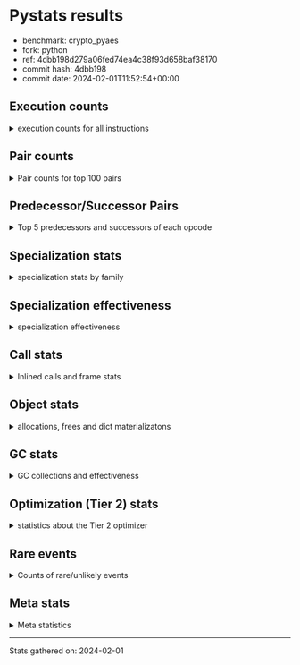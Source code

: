 
# Pystats results

- benchmark: crypto_pyaes
- fork: python
- ref: 4dbb198d279a06fed74ea4c38f93d658baf38170
- commit hash: 4dbb198
- commit date: 2024-02-01T11:52:54+00:00

## Execution counts

<details>
<summary> execution counts for all instructions </summary>

|Name | Count | Self | Cumulative | Miss ratio | 
|---|---:|---:|---:|---:|
| LOAD_FAST | 32,262,700 | 18.7% | 18.7% |  |
| LOAD_CONST | 21,443,380 | 12.4% | 31.1% |  |
| BINARY_OP | 20,991,880 | 12.2% | 43.3% |  |
| BINARY_SUBSCR_LIST_INT | 10,610,020 | 6.2% | 49.5% |  |
| STORE_FAST | 8,988,800 | 5.2% | 54.7% |  |
| ENTER_EXECUTOR | 5,528,460 | 3.2% | 57.9% |  |
| LOAD_GLOBAL_MODULE | 5,525,660 | 3.2% | 61.1% |  |
| LOAD_ATTR_METHOD_NO_DICT | 5,061,900 | 2.9% | 64.0% |  |
| LOAD_FAST_LOAD_FAST | 4,163,280 | 2.4% | 66.4% |  |
| PUSH_NULL | 4,142,400 | 2.4% | 68.8% |  |
| FOR_ITER_RANGE | 3,920,920 | 2.3% | 71.1% |  |
| LOAD_ATTR_NONDESCRIPTOR_WITH_VALUES | 3,918,760 | 2.3% | 73.4% |  |
| BINARY_OP_ADD_INT | 3,918,440 | 2.3% | 75.7% |  |
| CALL_LIST_APPEND | 3,681,200 | 2.1% | 77.8% |  |
| LOAD_GLOBAL_BUILTIN | 3,222,600 | 1.9% | 79.7% |  |
| RESUME_CHECK | 2,992,340 | 1.7% | 81.4% |  |
| POP_JUMP_IF_FALSE | 2,771,020 | 1.6% | 83.0% |  |
| RETURN_VALUE | 2,762,060 | 1.6% | 84.6% |  |
| CALL_PY_EXACT_ARGS | 2,761,720 | 1.6% | 86.2% |  |
| LOAD_ATTR_INSTANCE_VALUE | 2,310,760 | 1.3% | 87.6% |  |
| TO_BOOL | 2,071,460 | 1.2% | 88.8% |  |
| LOAD_ATTR_MODULE | 2,071,380 | 1.2% | 90.0% |  |
| CALL_METHOD_DESCRIPTOR_FAST | 2,070,700 | 1.2% | 91.2% |  |
| CALL_METHOD_DESCRIPTOR_NOARGS | 2,070,700 | 1.2% | 92.4% |  |
| CALL_TYPE_1 | 2,070,700 | 1.2% | 93.6% |  |
| SWAP | 1,155,480 | 0.7% | 94.2% |  |
| GET_ITER | 1,152,840 | 0.7% | 94.9% |  |
| CALL_BUILTIN_CLASS | 1,152,400 | 0.7% | 95.6% |  |
| CALL_LEN | 1,151,280 | 0.7% | 96.2% |  |
| BUILD_LIST | 922,280 | 0.5% | 96.8% |  |
| COMPARE_OP_INT | 699,680 | 0.4% | 97.2% |  |
| STORE_SUBSCR_LIST_INT | 468,140 | 0.3% | 97.4% |  |
| COPY | 463,640 | 0.3% | 97.7% |  |
| BINARY_OP_SUBTRACT_INT | 463,540 | 0.3% | 98.0% |  |
| BINARY_OP_MULTIPLY_INT | 460,740 | 0.3% | 98.2% |  |
| LIST_EXTEND | 460,240 | 0.3% | 98.5% |  |
| POP_TOP | 460,000 | 0.3% | 98.8% |  |
| LIST_APPEND | 232,580 | 0.1% | 98.9% |  |
| LOAD_FAST_AND_CLEAR | 231,040 | 0.1% | 99.1% |  |
| STORE_ATTR_INSTANCE_VALUE | 231,040 | 0.1% | 99.2% |  |
| BINARY_SLICE | 230,880 | 0.1% | 99.3% |  |
| RETURN_CONST | 230,720 | 0.1% | 99.5% |  |
| LOAD_ATTR_METHOD_WITH_VALUES | 230,700 | 0.1% | 99.6% |  |
| STORE_FAST_STORE_FAST | 230,560 | 0.1% | 99.7% |  |
| LOAD_ATTR_PROPERTY | 230,060 | 0.1% | 99.9% |  |
| UNPACK_SEQUENCE_LIST | 230,060 | 0.1% | 100.0% |  |
| JUMP_BACKWARD | 5,860 | 0.0% | 100.0% |  |
| CALL | 2,940 | 0.0% | 100.0% |  |
| LOAD_ATTR | 2,560 | 0.0% | 100.0% |  |
| BINARY_SUBSCR | 2,160 | 0.0% | 100.0% |  |
| LOAD_GLOBAL | 1,960 | 0.0% | 100.0% |  |
| JUMP_FORWARD | 1,600 | 0.0% | 100.0% |  |
| FOR_ITER | 1,100 | 0.0% | 100.0% |  |
| COMPARE_OP | 540 | 0.0% | 100.0% |  |
| EXTENDED_ARG | 500 | 0.0% | 100.0% |  |
| STORE_FAST_LOAD_FAST | 460 | 0.0% | 100.0% |  |
| UNPACK_SEQUENCE_TWO_TUPLE | 460 | 0.0% | 100.0% |  |
| STORE_SUBSCR | 400 | 0.0% | 100.0% |  |
| BINARY_SUBSCR_TUPLE_INT | 380 | 0.0% | 100.0% |  |
| CALL_BUILTIN_FAST | 380 | 0.0% | 100.0% |  |
| INTERPRETER_EXIT | 360 | 0.0% | 100.0% |  |
| STORE_ATTR | 320 | 0.0% | 100.0% |  |
| RESUME | 300 | 0.0% | 100.0% |  |
| LOAD_DEREF | 240 | 0.0% | 100.0% |  |
| CALL_FUNCTION_EX | 160 | 0.0% | 100.0% |  |
| CONTAINS_OP | 160 | 0.0% | 100.0% |  |
| POP_JUMP_IF_NOT_NONE | 160 | 0.0% | 100.0% |  |
| EXIT_INIT_CHECK | 140 | 0.0% | 100.0% |  |
| BINARY_SUBSCR_DICT | 140 | 0.0% | 100.0% |  |
| CALL_ALLOC_AND_ENTER_INIT | 140 | 0.0% | 100.0% |  |
| CALL_ISINSTANCE | 140 | 0.0% | 100.0% |  |
| TO_BOOL_BOOL | 140 | 0.0% | 100.0% |  |
| NOP | 80 | 0.0% | 100.0% |  |
| CALL_INTRINSIC_1 | 80 | 0.0% | 100.0% |  |
| COPY_FREE_VARS | 80 | 0.0% | 100.0% |  |
| LOAD_FAST_CHECK | 80 | 0.0% | 100.0% |  |
| UNPACK_SEQUENCE | 80 | 0.0% | 100.0% |  |
| BINARY_OP_SUBTRACT_FLOAT | 60 | 0.0% | 100.0% |  |


</details>

## Pair counts

<details>
<summary> Pair counts for top 100 pairs </summary>

|Pair | Count | Self | Cumulative | 
|---|---:|---:|---:|
| LOAD_CONST BINARY_OP | 15,904,160 | 9.2% | 9.2% |
| BINARY_OP BINARY_SUBSCR_LIST_INT | 7,372,660 | 4.3% | 13.5% |
| BINARY_OP LOAD_CONST | 5,758,300 | 3.3% | 16.8% |
| BINARY_SUBSCR_LIST_INT LOAD_CONST | 5,067,100 | 2.9% | 19.8% |
| LOAD_ATTR_METHOD_NO_DICT LOAD_FAST | 5,061,900 | 2.9% | 22.7% |
| PUSH_NULL LOAD_FAST | 4,141,600 | 2.4% | 25.1% |
| BINARY_SUBSCR_LIST_INT LOAD_FAST | 3,924,620 | 2.3% | 27.4% |
| LOAD_FAST LOAD_ATTR_NONDESCRIPTOR_WITH_VALUES | 3,918,400 | 2.3% | 29.7% |
| LOAD_ATTR_NONDESCRIPTOR_WITH_VALUES LOAD_FAST_LOAD_FAST | 3,913,600 | 2.3% | 31.9% |
| LOAD_FAST_LOAD_FAST LOAD_FAST | 3,453,220 | 2.0% | 33.9% |
| BINARY_OP_ADD_INT LOAD_CONST | 3,452,840 | 2.0% | 35.9% |
| LOAD_FAST BINARY_OP_ADD_INT | 3,452,580 | 2.0% | 37.9% |
| LOAD_FAST LOAD_CONST | 3,240,400 | 1.9% | 39.8% |
| STORE_FAST LOAD_GLOBAL_MODULE | 3,222,680 | 1.9% | 41.7% |
| LOAD_GLOBAL_BUILTIN LOAD_FAST | 3,222,320 | 1.9% | 43.6% |
| STORE_FAST LOAD_FAST | 2,997,700 | 1.7% | 45.3% |
| BINARY_OP CALL_LIST_APPEND | 2,991,120 | 1.7% | 47.0% |
| LOAD_FAST LOAD_ATTR_METHOD_NO_DICT | 2,991,120 | 1.7% | 48.8% |
| ENTER_EXECUTOR FOR_ITER_RANGE | 2,764,280 | 1.6% | 50.4% |
| CALL_PY_EXACT_ARGS RESUME_CHECK | 2,761,720 | 1.6% | 52.0% |
| CALL_LIST_APPEND LOAD_FAST | 2,760,900 | 1.6% | 53.6% |
| BINARY_OP BINARY_OP | 2,549,620 | 1.5% | 55.0% |
| LOAD_FAST LOAD_ATTR_INSTANCE_VALUE | 2,309,740 | 1.3% | 56.4% |
| RESUME_CHECK LOAD_GLOBAL_BUILTIN | 2,301,240 | 1.3% | 57.7% |
| LOAD_ATTR_MODULE PUSH_NULL | 2,071,380 | 1.2% | 58.9% |
| POP_JUMP_IF_FALSE LOAD_FAST | 2,071,280 | 1.2% | 60.1% |
| LOAD_GLOBAL_MODULE LOAD_ATTR_MODULE | 2,071,240 | 1.2% | 61.3% |
| RETURN_VALUE STORE_FAST | 2,071,040 | 1.2% | 62.5% |
| LOAD_FAST CALL_PY_EXACT_ARGS | 2,071,000 | 1.2% | 63.7% |
| TO_BOOL POP_JUMP_IF_FALSE | 2,070,740 | 1.2% | 64.9% |
| LOAD_FAST PUSH_NULL | 2,070,720 | 1.2% | 66.1% |
| LOAD_FAST TO_BOOL | 2,070,720 | 1.2% | 67.3% |
| FOR_ITER_RANGE LOAD_GLOBAL_MODULE | 2,070,720 | 1.2% | 68.5% |
| CALL_METHOD_DESCRIPTOR_FAST STORE_FAST | 2,070,700 | 1.2% | 69.7% |
| CALL_METHOD_DESCRIPTOR_NOARGS RETURN_VALUE | 2,070,700 | 1.2% | 70.9% |
| CALL_TYPE_1 STORE_FAST | 2,070,700 | 1.2% | 72.1% |
| LOAD_FAST CALL_METHOD_DESCRIPTOR_FAST | 2,070,680 | 1.2% | 73.3% |
| LOAD_FAST CALL_METHOD_DESCRIPTOR_NOARGS | 2,070,680 | 1.2% | 74.5% |
| LOAD_FAST CALL_TYPE_1 | 2,070,680 | 1.2% | 75.7% |
| LOAD_GLOBAL_MODULE LOAD_ATTR_METHOD_NO_DICT | 2,070,680 | 1.2% | 76.9% |
| STORE_FAST ENTER_EXECUTOR | 2,070,380 | 1.2% | 78.1% |
| ENTER_EXECUTOR ENTER_EXECUTOR | 1,842,440 | 1.1% | 79.2% |
| BINARY_OP LOAD_FAST | 1,386,840 | 0.8% | 80.0% |
| BINARY_SUBSCR_LIST_INT BINARY_OP | 1,386,180 | 0.8% | 80.8% |
| FOR_ITER_RANGE STORE_FAST | 1,385,680 | 0.8% | 81.6% |
| LOAD_FAST BINARY_SUBSCR_LIST_INT | 1,384,780 | 0.8% | 82.4% |
| CALL_BUILTIN_CLASS GET_ITER | 1,152,340 | 0.7% | 83.1% |
| LOAD_CONST BINARY_SUBSCR_LIST_INT | 1,151,400 | 0.7% | 83.8% |
| LOAD_ATTR_INSTANCE_VALUE LOAD_FAST | 926,540 | 0.5% | 84.3% |
| LOAD_GLOBAL_MODULE LOAD_CONST | 922,000 | 0.5% | 84.8% |
| GET_ITER FOR_ITER_RANGE | 921,760 | 0.5% | 85.4% |
| LOAD_CONST LOAD_CONST | 921,400 | 0.5% | 85.9% |
| LOAD_FAST BINARY_OP | 921,140 | 0.5% | 86.4% |
| LOAD_CONST CALL_BUILTIN_CLASS | 921,120 | 0.5% | 87.0% |
| CALL_LIST_APPEND ENTER_EXECUTOR | 919,980 | 0.5% | 87.5% |
| COMPARE_OP_INT POP_JUMP_IF_FALSE | 699,540 | 0.4% | 87.9% |
| LOAD_CONST LOAD_FAST | 692,320 | 0.4% | 88.3% |
| CALL_LEN LOAD_CONST | 690,740 | 0.4% | 88.7% |
| LOAD_ATTR_INSTANCE_VALUE CALL_LEN | 690,240 | 0.4% | 89.1% |
| ENTER_EXECUTOR CALL_LIST_APPEND | 690,000 | 0.4% | 89.5% |
| LOAD_CONST BINARY_OP_ADD_INT | 465,560 | 0.3% | 89.8% |
| LOAD_FAST_LOAD_FAST BINARY_SUBSCR_LIST_INT | 465,340 | 0.3% | 90.0% |
| LOAD_CONST BINARY_OP_SUBTRACT_INT | 461,180 | 0.3% | 90.3% |
| BUILD_LIST LOAD_CONST | 461,080 | 0.3% | 90.6% |
| LOAD_CONST COMPARE_OP_INT | 460,840 | 0.3% | 90.8% |
| LOAD_FAST CALL_LEN | 460,800 | 0.3% | 91.1% |
| BINARY_OP_MULTIPLY_INT LOAD_CONST | 460,600 | 0.3% | 91.4% |
| LOAD_FAST BINARY_OP_MULTIPLY_INT | 460,560 | 0.3% | 91.6% |
| RESUME_CHECK LOAD_FAST | 460,420 | 0.3% | 91.9% |
| LOAD_CONST LIST_EXTEND | 460,160 | 0.3% | 92.2% |
| STORE_FAST BUILD_LIST | 460,160 | 0.3% | 92.4% |
| STORE_SUBSCR_LIST_INT LOAD_FAST | 232,740 | 0.1% | 92.6% |
| BINARY_OP LIST_APPEND | 232,180 | 0.1% | 92.7% |
| POP_JUMP_IF_FALSE ENTER_EXECUTOR | 232,160 | 0.1% | 92.9% |
| COPY COPY | 231,580 | 0.1% | 93.0% |
| SWAP SWAP | 231,580 | 0.1% | 93.1% |
| STORE_SUBSCR_LIST_INT ENTER_EXECUTOR | 231,520 | 0.1% | 93.3% |
| COPY BINARY_SUBSCR_LIST_INT | 231,460 | 0.1% | 93.4% |
| SWAP STORE_SUBSCR_LIST_INT | 231,460 | 0.1% | 93.5% |
| BINARY_SUBSCR_LIST_INT STORE_FAST | 231,440 | 0.1% | 93.7% |
| BINARY_OP SWAP | 231,280 | 0.1% | 93.8% |
| LOAD_GLOBAL_MODULE LOAD_FAST | 231,000 | 0.1% | 93.9% |
| GET_ITER LOAD_FAST_AND_CLEAR | 230,880 | 0.1% | 94.1% |
| BUILD_LIST SWAP | 230,880 | 0.1% | 94.2% |
| LOAD_FAST COPY | 230,880 | 0.1% | 94.3% |
| LOAD_FAST_AND_CLEAR SWAP | 230,880 | 0.1% | 94.5% |
| SWAP BUILD_LIST | 230,880 | 0.1% | 94.6% |
| LOAD_FAST CALL_BUILTIN_CLASS | 230,760 | 0.1% | 94.7% |
| BINARY_OP_ADD_INT BINARY_SLICE | 230,680 | 0.1% | 94.9% |
| BINARY_OP LOAD_FAST_LOAD_FAST | 230,620 | 0.1% | 95.0% |
| SWAP FOR_ITER_RANGE | 230,620 | 0.1% | 95.1% |
| LOAD_FAST_LOAD_FAST STORE_SUBSCR_LIST_INT | 230,580 | 0.1% | 95.3% |
| STORE_FAST STORE_FAST | 230,560 | 0.1% | 95.4% |
| LIST_APPEND ENTER_EXECUTOR | 230,540 | 0.1% | 95.5% |
| LOAD_ATTR_INSTANCE_VALUE LOAD_ATTR_METHOD_WITH_VALUES | 230,480 | 0.1% | 95.7% |
| RETURN_VALUE LOAD_FAST | 230,460 | 0.1% | 95.8% |
| RESUME_CHECK LOAD_GLOBAL_MODULE | 230,400 | 0.1% | 95.9% |
| BINARY_OP_ADD_INT SWAP | 230,380 | 0.1% | 96.1% |
| BINARY_OP RETURN_VALUE | 230,320 | 0.1% | 96.2% |
| LOAD_FAST RETURN_VALUE | 230,320 | 0.1% | 96.3% |


</details>

## Predecessor/Successor Pairs

<details>
<summary> Top 5 predecessors and successors of each opcode </summary>

### BINARY_SLICE

<details>
<summary> Successors and predecessors for BINARY_SLICE </summary>

|Predecessors | Count | Percentage | 
|---|---:|---:|
| BINARY_OP_ADD_INT | 230,680 | 99.9% |
| LOAD_CONST | 160 | 0.1% |
| BINARY_OP | 40 | 0.0% |

|Successors | Count | Percentage | 
|---|---:|---:|
| CALL_PY_EXACT_ARGS | 230,280 | 99.7% |
| CALL_BUILTIN_FAST | 360 | 0.2% |
| LOAD_FAST | 160 | 0.1% |
| CALL | 80 | 0.0% |


</details>

### CACHE

<details>
<summary> Successors and predecessors for CACHE </summary>

|Successors | Count | Percentage | 
|---|---:|---:|
| RESUME_CHECK | 280 | 77.8% |
| RESUME | 80 | 22.2% |


</details>

### BINARY_SUBSCR

<details>
<summary> Successors and predecessors for BINARY_SUBSCR </summary>

|Predecessors | Count | Percentage | 
|---|---:|---:|
| BINARY_OP | 1,040 | 48.1% |
| LOAD_FAST | 400 | 18.5% |
| LOAD_CONST | 240 | 11.1% |
| LOAD_FAST_LOAD_FAST | 240 | 11.1% |
| COPY | 120 | 5.6% |

|Successors | Count | Percentage | 
|---|---:|---:|
| BINARY_SUBSCR_LIST_INT | 1,040 | 48.1% |
| LOAD_FAST | 400 | 18.5% |
| LOAD_CONST | 340 | 15.7% |
| BINARY_OP | 220 | 10.2% |
| STORE_FAST | 80 | 3.7% |


</details>

### EXIT_INIT_CHECK

<details>
<summary> Successors and predecessors for EXIT_INIT_CHECK </summary>

|Predecessors | Count | Percentage | 
|---|---:|---:|
| RETURN_CONST | 140 | 100.0% |

|Successors | Count | Percentage | 
|---|---:|---:|
| RETURN_VALUE | 140 | 100.0% |


</details>

### GET_ITER

<details>
<summary> Successors and predecessors for GET_ITER </summary>

|Predecessors | Count | Percentage | 
|---|---:|---:|
| CALL_BUILTIN_CLASS | 1,152,340 | 100.0% |
| CALL | 420 | 0.0% |
| LOAD_FAST | 80 | 0.0% |

|Successors | Count | Percentage | 
|---|---:|---:|
| FOR_ITER_RANGE | 921,760 | 80.0% |
| LOAD_FAST_AND_CLEAR | 230,880 | 20.0% |
| FOR_ITER | 200 | 0.0% |


</details>

### INTERPRETER_EXIT

<details>
<summary> Successors and predecessors for INTERPRETER_EXIT </summary>

|Predecessors | Count | Percentage | 
|---|---:|---:|
| RETURN_CONST | 340 | 94.4% |
| RETURN_VALUE | 20 | 5.6% |


</details>

### NOP

<details>
<summary> Successors and predecessors for NOP </summary>

|Predecessors | Count | Percentage | 
|---|---:|---:|
| POP_TOP | 80 | 100.0% |

|Successors | Count | Percentage | 
|---|---:|---:|
| LOAD_DEREF | 80 | 100.0% |


</details>

### POP_TOP

<details>
<summary> Successors and predecessors for POP_TOP </summary>

|Predecessors | Count | Percentage | 
|---|---:|---:|
| RETURN_CONST | 230,240 | 50.1% |
| POP_JUMP_IF_FALSE | 229,600 | 49.9% |
| CALL | 160 | 0.0% |

|Successors | Count | Percentage | 
|---|---:|---:|
| LOAD_GLOBAL_BUILTIN | 230,040 | 50.0% |
| RETURN_CONST | 229,600 | 49.9% |
| LOAD_FAST | 220 | 0.0% |
| NOP | 80 | 0.0% |
| LOAD_GLOBAL | 40 | 0.0% |


</details>

### PUSH_NULL

<details>
<summary> Successors and predecessors for PUSH_NULL </summary>

|Predecessors | Count | Percentage | 
|---|---:|---:|
| LOAD_ATTR_MODULE | 2,071,380 | 50.0% |
| LOAD_FAST | 2,070,720 | 50.0% |
| LOAD_DEREF | 160 | 0.0% |
| LOAD_ATTR | 140 | 0.0% |

|Successors | Count | Percentage | 
|---|---:|---:|
| LOAD_FAST | 4,141,600 | 100.0% |
| LOAD_CONST | 400 | 0.0% |
| CALL | 240 | 0.0% |
| LOAD_GLOBAL | 80 | 0.0% |
| LOAD_GLOBAL_MODULE | 80 | 0.0% |


</details>

### RETURN_VALUE

<details>
<summary> Successors and predecessors for RETURN_VALUE </summary>

|Predecessors | Count | Percentage | 
|---|---:|---:|
| CALL_METHOD_DESCRIPTOR_NOARGS | 2,070,700 | 75.0% |
| BINARY_OP | 230,320 | 8.3% |
| LOAD_FAST | 230,320 | 8.3% |
| LOAD_ATTR_INSTANCE_VALUE | 230,060 | 8.3% |
| RETURN_VALUE | 320 | 0.0% |

|Successors | Count | Percentage | 
|---|---:|---:|
| STORE_FAST | 2,071,040 | 75.0% |
| LOAD_FAST | 230,460 | 8.3% |
| BINARY_OP | 230,080 | 8.3% |
| CALL_PY_EXACT_ARGS | 230,040 | 8.3% |
| RETURN_VALUE | 320 | 0.0% |


</details>

### STORE_SUBSCR

<details>
<summary> Successors and predecessors for STORE_SUBSCR </summary>

|Predecessors | Count | Percentage | 
|---|---:|---:|
| BINARY_OP | 160 | 40.0% |
| SWAP | 120 | 30.0% |
| LOAD_FAST | 80 | 20.0% |
| LOAD_FAST_LOAD_FAST | 40 | 10.0% |

|Successors | Count | Percentage | 
|---|---:|---:|
| STORE_SUBSCR_LIST_INT | 200 | 50.0% |
| JUMP_BACKWARD | 100 | 25.0% |
| LOAD_FAST | 60 | 15.0% |
| LOAD_FAST_LOAD_FAST | 40 | 10.0% |


</details>

### TO_BOOL

<details>
<summary> Successors and predecessors for TO_BOOL </summary>

|Predecessors | Count | Percentage | 
|---|---:|---:|
| LOAD_FAST | 2,070,720 | 100.0% |
| TO_BOOL | 700 | 0.0% |
| CALL | 20 | 0.0% |
| CALL_ISINSTANCE | 20 | 0.0% |

|Successors | Count | Percentage | 
|---|---:|---:|
| POP_JUMP_IF_FALSE | 2,070,740 | 100.0% |
| TO_BOOL | 700 | 0.0% |
| TO_BOOL_BOOL | 20 | 0.0% |


</details>

### BINARY_OP

<details>
<summary> Successors and predecessors for BINARY_OP </summary>

|Predecessors | Count | Percentage | 
|---|---:|---:|
| LOAD_CONST | 15,904,160 | 75.8% |
| BINARY_OP | 2,549,620 | 12.1% |
| BINARY_SUBSCR_LIST_INT | 1,386,180 | 6.6% |
| LOAD_FAST | 921,140 | 4.4% |
| RETURN_VALUE | 230,080 | 1.1% |

|Successors | Count | Percentage | 
|---|---:|---:|
| BINARY_SUBSCR_LIST_INT | 7,372,660 | 35.1% |
| LOAD_CONST | 5,758,300 | 27.4% |
| CALL_LIST_APPEND | 2,991,120 | 14.2% |
| BINARY_OP | 2,549,620 | 12.1% |
| LOAD_FAST | 1,386,840 | 6.6% |


</details>

### BUILD_LIST

<details>
<summary> Successors and predecessors for BUILD_LIST </summary>

|Predecessors | Count | Percentage | 
|---|---:|---:|
| STORE_FAST | 460,160 | 49.9% |
| SWAP | 230,880 | 25.0% |
| FOR_ITER_RANGE | 230,080 | 24.9% |
| LOAD_CONST | 920 | 0.1% |
| STORE_ATTR_INSTANCE_VALUE | 140 | 0.0% |

|Successors | Count | Percentage | 
|---|---:|---:|
| LOAD_CONST | 461,080 | 50.0% |
| SWAP | 230,880 | 25.0% |
| STORE_FAST | 230,080 | 24.9% |
| LOAD_FAST | 160 | 0.0% |
| LOAD_DEREF | 80 | 0.0% |


</details>

### CALL

<details>
<summary> Successors and predecessors for CALL </summary>

|Predecessors | Count | Percentage | 
|---|---:|---:|
| LOAD_FAST | 1,040 | 35.4% |
| LOAD_CONST | 280 | 9.5% |
| LOAD_GLOBAL_MODULE | 280 | 9.5% |
| PUSH_NULL | 240 | 8.2% |
| CALL | 220 | 7.5% |

|Successors | Count | Percentage | 
|---|---:|---:|
| STORE_FAST | 460 | 15.6% |
| GET_ITER | 420 | 14.3% |
| CALL_BUILTIN_CLASS | 280 | 9.5% |
| CALL_LEN | 240 | 8.2% |
| CALL | 220 | 7.5% |


</details>

### CALL_FUNCTION_EX

<details>
<summary> Successors and predecessors for CALL_FUNCTION_EX </summary>

|Predecessors | Count | Percentage | 
|---|---:|---:|
| CALL_INTRINSIC_1 | 80 | 50.0% |
| LOAD_FAST | 80 | 50.0% |

|Successors | Count | Percentage | 
|---|---:|---:|
| COPY_FREE_VARS | 80 | 50.0% |
| RESUME_CHECK | 60 | 37.5% |
| RESUME | 20 | 12.5% |


</details>

### CALL_INTRINSIC_1

<details>
<summary> Successors and predecessors for CALL_INTRINSIC_1 </summary>

|Predecessors | Count | Percentage | 
|---|---:|---:|
| LIST_EXTEND | 80 | 100.0% |

|Successors | Count | Percentage | 
|---|---:|---:|
| CALL_FUNCTION_EX | 80 | 100.0% |


</details>

### COMPARE_OP

<details>
<summary> Successors and predecessors for COMPARE_OP </summary>

|Predecessors | Count | Percentage | 
|---|---:|---:|
| LOAD_FAST_LOAD_FAST | 240 | 44.4% |
| LOAD_CONST | 120 | 22.2% |
| LOAD_GLOBAL_MODULE | 60 | 11.1% |
| CALL | 40 | 7.4% |
| CALL_LEN | 40 | 7.4% |

|Successors | Count | Percentage | 
|---|---:|---:|
| POP_JUMP_IF_FALSE | 280 | 51.9% |
| COMPARE_OP_INT | 220 | 40.7% |
| COMPARE_OP | 20 | 3.7% |
| EXTENDED_ARG | 20 | 3.7% |


</details>

### CONTAINS_OP

<details>
<summary> Successors and predecessors for CONTAINS_OP </summary>

|Predecessors | Count | Percentage | 
|---|---:|---:|
| LOAD_CONST | 160 | 100.0% |

|Successors | Count | Percentage | 
|---|---:|---:|
| POP_JUMP_IF_FALSE | 160 | 100.0% |


</details>

### COPY

<details>
<summary> Successors and predecessors for COPY </summary>

|Predecessors | Count | Percentage | 
|---|---:|---:|
| COPY | 231,580 | 49.9% |
| LOAD_FAST | 230,880 | 49.8% |
| LOAD_FAST_LOAD_FAST | 700 | 0.2% |
| LOAD_CONST | 480 | 0.1% |

|Successors | Count | Percentage | 
|---|---:|---:|
| COPY | 231,580 | 49.9% |
| BINARY_SUBSCR_LIST_INT | 231,460 | 49.9% |
| LOAD_ATTR_INSTANCE_VALUE | 440 | 0.1% |
| BINARY_SUBSCR | 120 | 0.0% |
| LOAD_ATTR | 40 | 0.0% |


</details>

### COPY_FREE_VARS

<details>
<summary> Successors and predecessors for COPY_FREE_VARS </summary>

|Predecessors | Count | Percentage | 
|---|---:|---:|
| CALL_FUNCTION_EX | 80 | 100.0% |

|Successors | Count | Percentage | 
|---|---:|---:|
| RESUME_CHECK | 60 | 75.0% |
| RESUME | 20 | 25.0% |


</details>

### ENTER_EXECUTOR

<details>
<summary> Successors and predecessors for ENTER_EXECUTOR </summary>

|Predecessors | Count | Percentage | 
|---|---:|---:|
| STORE_FAST | 2,070,380 | 37.4% |
| ENTER_EXECUTOR | 1,842,440 | 33.3% |
| CALL_LIST_APPEND | 919,980 | 16.6% |
| POP_JUMP_IF_FALSE | 232,160 | 4.2% |
| STORE_SUBSCR_LIST_INT | 231,520 | 4.2% |

|Successors | Count | Percentage | 
|---|---:|---:|
| FOR_ITER_RANGE | 2,764,280 | 50.0% |
| ENTER_EXECUTOR | 1,842,440 | 33.3% |
| CALL_LIST_APPEND | 690,000 | 12.5% |
| LOAD_ATTR_PROPERTY | 229,600 | 4.2% |
| LOAD_FAST_LOAD_FAST | 1,500 | 0.0% |


</details>

### EXTENDED_ARG

<details>
<summary> Successors and predecessors for EXTENDED_ARG </summary>

|Predecessors | Count | Percentage | 
|---|---:|---:|
| POP_JUMP_IF_FALSE | 340 | 68.0% |
| COMPARE_OP_INT | 140 | 28.0% |
| COMPARE_OP | 20 | 4.0% |

|Successors | Count | Percentage | 
|---|---:|---:|
| JUMP_BACKWARD | 340 | 68.0% |
| POP_JUMP_IF_FALSE | 160 | 32.0% |


</details>

### FOR_ITER

<details>
<summary> Successors and predecessors for FOR_ITER </summary>

|Predecessors | Count | Percentage | 
|---|---:|---:|
| JUMP_BACKWARD | 580 | 52.7% |
| SWAP | 260 | 23.6% |
| GET_ITER | 200 | 18.2% |
| FOR_ITER | 60 | 5.5% |

|Successors | Count | Percentage | 
|---|---:|---:|
| UNPACK_SEQUENCE_TWO_TUPLE | 440 | 40.0% |
| FOR_ITER_RANGE | 280 | 25.5% |
| STORE_FAST | 260 | 23.6% |
| FOR_ITER | 60 | 5.5% |
| UNPACK_SEQUENCE | 40 | 3.6% |


</details>

### JUMP_BACKWARD

<details>
<summary> Successors and predecessors for JUMP_BACKWARD </summary>

|Predecessors | Count | Percentage | 
|---|---:|---:|
| LIST_APPEND | 2,040 | 34.8% |
| STORE_SUBSCR_LIST_INT | 1,600 | 27.3% |
| POP_JUMP_IF_FALSE | 680 | 11.6% |
| STORE_FAST | 420 | 7.2% |
| EXTENDED_ARG | 340 | 5.8% |

|Successors | Count | Percentage | 
|---|---:|---:|
| FOR_ITER_RANGE | 3,980 | 67.9% |
| LOAD_FAST_LOAD_FAST | 640 | 10.9% |
| FOR_ITER | 580 | 9.9% |
| ENTER_EXECUTOR | 340 | 5.8% |
| LOAD_FAST | 320 | 5.5% |


</details>

### JUMP_FORWARD

<details>
<summary> Successors and predecessors for JUMP_FORWARD </summary>

|Predecessors | Count | Percentage | 
|---|---:|---:|
| FOR_ITER_RANGE | 1,600 | 100.0% |

|Successors | Count | Percentage | 
|---|---:|---:|
| LOAD_CONST | 1,600 | 100.0% |


</details>

### LIST_APPEND

<details>
<summary> Successors and predecessors for LIST_APPEND </summary>

|Predecessors | Count | Percentage | 
|---|---:|---:|
| BINARY_OP | 232,180 | 99.8% |
| BINARY_SUBSCR_TUPLE_INT | 380 | 0.2% |
| BINARY_SUBSCR | 20 | 0.0% |

|Successors | Count | Percentage | 
|---|---:|---:|
| ENTER_EXECUTOR | 230,540 | 99.1% |
| JUMP_BACKWARD | 2,040 | 0.9% |


</details>

### LIST_EXTEND

<details>
<summary> Successors and predecessors for LIST_EXTEND </summary>

|Predecessors | Count | Percentage | 
|---|---:|---:|
| LOAD_CONST | 460,160 | 100.0% |
| LOAD_DEREF | 80 | 0.0% |

|Successors | Count | Percentage | 
|---|---:|---:|
| STORE_FAST | 230,080 | 50.0% |
| UNPACK_SEQUENCE_LIST | 230,040 | 50.0% |
| CALL_INTRINSIC_1 | 80 | 0.0% |
| UNPACK_SEQUENCE | 40 | 0.0% |


</details>

### LOAD_ATTR

<details>
<summary> Successors and predecessors for LOAD_ATTR </summary>

|Predecessors | Count | Percentage | 
|---|---:|---:|
| LOAD_FAST | 1,840 | 71.9% |
| LOAD_GLOBAL_MODULE | 300 | 11.7% |
| LOAD_GLOBAL | 180 | 7.0% |
| LOAD_ATTR | 100 | 3.9% |
| LOAD_ATTR_INSTANCE_VALUE | 60 | 2.3% |

|Successors | Count | Percentage | 
|---|---:|---:|
| LOAD_FAST | 540 | 21.1% |
| LOAD_ATTR_INSTANCE_VALUE | 460 | 18.0% |
| LOAD_FAST_LOAD_FAST | 360 | 14.1% |
| LOAD_ATTR_NONDESCRIPTOR_WITH_VALUES | 360 | 14.1% |
| PUSH_NULL | 140 | 5.5% |


</details>

### LOAD_CONST

<details>
<summary> Successors and predecessors for LOAD_CONST </summary>

|Predecessors | Count | Percentage | 
|---|---:|---:|
| BINARY_OP | 5,758,300 | 26.9% |
| BINARY_SUBSCR_LIST_INT | 5,067,100 | 23.6% |
| BINARY_OP_ADD_INT | 3,452,840 | 16.1% |
| LOAD_FAST | 3,240,400 | 15.1% |
| LOAD_GLOBAL_MODULE | 922,000 | 4.3% |

|Successors | Count | Percentage | 
|---|---:|---:|
| BINARY_OP | 15,904,160 | 74.2% |
| BINARY_SUBSCR_LIST_INT | 1,151,400 | 5.4% |
| LOAD_CONST | 921,400 | 4.3% |
| CALL_BUILTIN_CLASS | 921,120 | 4.3% |
| LOAD_FAST | 692,320 | 3.2% |


</details>

### LOAD_DEREF

<details>
<summary> Successors and predecessors for LOAD_DEREF </summary>

|Predecessors | Count | Percentage | 
|---|---:|---:|
| NOP | 80 | 33.3% |
| BUILD_LIST | 80 | 33.3% |
| RESUME_CHECK | 60 | 25.0% |
| RESUME | 20 | 8.3% |

|Successors | Count | Percentage | 
|---|---:|---:|
| PUSH_NULL | 160 | 66.7% |
| LIST_EXTEND | 80 | 33.3% |


</details>

### LOAD_FAST

<details>
<summary> Successors and predecessors for LOAD_FAST </summary>

|Predecessors | Count | Percentage | 
|---|---:|---:|
| LOAD_ATTR_METHOD_NO_DICT | 5,061,900 | 15.7% |
| PUSH_NULL | 4,141,600 | 12.8% |
| BINARY_SUBSCR_LIST_INT | 3,924,620 | 12.2% |
| LOAD_FAST_LOAD_FAST | 3,453,220 | 10.7% |
| LOAD_GLOBAL_BUILTIN | 3,222,320 | 10.0% |

|Successors | Count | Percentage | 
|---|---:|---:|
| LOAD_ATTR_NONDESCRIPTOR_WITH_VALUES | 3,918,400 | 12.1% |
| BINARY_OP_ADD_INT | 3,452,580 | 10.7% |
| LOAD_CONST | 3,240,400 | 10.0% |
| LOAD_ATTR_METHOD_NO_DICT | 2,991,120 | 9.3% |
| LOAD_ATTR_INSTANCE_VALUE | 2,309,740 | 7.2% |


</details>

### LOAD_FAST_AND_CLEAR

<details>
<summary> Successors and predecessors for LOAD_FAST_AND_CLEAR </summary>

|Predecessors | Count | Percentage | 
|---|---:|---:|
| GET_ITER | 230,880 | 99.9% |
| LOAD_FAST_AND_CLEAR | 160 | 0.1% |

|Successors | Count | Percentage | 
|---|---:|---:|
| SWAP | 230,880 | 99.9% |
| LOAD_FAST_AND_CLEAR | 160 | 0.1% |


</details>

### LOAD_FAST_CHECK

<details>
<summary> Successors and predecessors for LOAD_FAST_CHECK </summary>

|Predecessors | Count | Percentage | 
|---|---:|---:|
| STORE_FAST | 80 | 100.0% |

|Successors | Count | Percentage | 
|---|---:|---:|
| LOAD_GLOBAL | 40 | 50.0% |
| LOAD_GLOBAL_MODULE | 40 | 50.0% |


</details>

### LOAD_FAST_LOAD_FAST

<details>
<summary> Successors and predecessors for LOAD_FAST_LOAD_FAST </summary>

|Predecessors | Count | Percentage | 
|---|---:|---:|
| LOAD_ATTR_NONDESCRIPTOR_WITH_VALUES | 3,913,600 | 94.0% |
| BINARY_OP | 230,620 | 5.5% |
| POP_JUMP_IF_FALSE | 5,280 | 0.1% |
| STORE_FAST | 4,940 | 0.1% |
| LOAD_ATTR_INSTANCE_VALUE | 2,280 | 0.1% |

|Successors | Count | Percentage | 
|---|---:|---:|
| LOAD_FAST | 3,453,220 | 82.9% |
| BINARY_SUBSCR_LIST_INT | 465,340 | 11.2% |
| STORE_SUBSCR_LIST_INT | 230,580 | 5.5% |
| COMPARE_OP_INT | 8,460 | 0.2% |
| LOAD_CONST | 3,500 | 0.1% |


</details>

### LOAD_GLOBAL

<details>
<summary> Successors and predecessors for LOAD_GLOBAL </summary>

|Predecessors | Count | Percentage | 
|---|---:|---:|
| STORE_FAST | 640 | 32.7% |
| RESUME | 220 | 11.2% |
| RESUME_CHECK | 220 | 11.2% |
| POP_JUMP_IF_FALSE | 160 | 8.2% |
| PUSH_NULL | 80 | 4.1% |

|Successors | Count | Percentage | 
|---|---:|---:|
| LOAD_GLOBAL_MODULE | 620 | 31.6% |
| LOAD_FAST | 440 | 22.4% |
| LOAD_GLOBAL_BUILTIN | 360 | 18.4% |
| LOAD_CONST | 200 | 10.2% |
| LOAD_ATTR | 180 | 9.2% |


</details>

### POP_JUMP_IF_FALSE

<details>
<summary> Successors and predecessors for POP_JUMP_IF_FALSE </summary>

|Predecessors | Count | Percentage | 
|---|---:|---:|
| TO_BOOL | 2,070,740 | 74.7% |
| COMPARE_OP_INT | 699,540 | 25.2% |
| COMPARE_OP | 280 | 0.0% |
| CONTAINS_OP | 160 | 0.0% |
| EXTENDED_ARG | 160 | 0.0% |

|Successors | Count | Percentage | 
|---|---:|---:|
| LOAD_FAST | 2,071,280 | 74.7% |
| ENTER_EXECUTOR | 232,160 | 8.4% |
| LOAD_GLOBAL_BUILTIN | 230,040 | 8.3% |
| POP_TOP | 229,600 | 8.3% |
| LOAD_FAST_LOAD_FAST | 5,280 | 0.2% |


</details>

### POP_JUMP_IF_NOT_NONE

<details>
<summary> Successors and predecessors for POP_JUMP_IF_NOT_NONE </summary>

|Predecessors | Count | Percentage | 
|---|---:|---:|
| LOAD_FAST | 160 | 100.0% |

|Successors | Count | Percentage | 
|---|---:|---:|
| LOAD_GLOBAL_MODULE | 120 | 75.0% |
| LOAD_GLOBAL | 40 | 25.0% |


</details>

### RETURN_CONST

<details>
<summary> Successors and predecessors for RETURN_CONST </summary>

|Predecessors | Count | Percentage | 
|---|---:|---:|
| POP_TOP | 229,600 | 99.5% |
| ENTER_EXECUTOR | 480 | 0.2% |
| STORE_ATTR_INSTANCE_VALUE | 420 | 0.2% |
| FOR_ITER_RANGE | 160 | 0.1% |
| STORE_ATTR | 60 | 0.0% |

|Successors | Count | Percentage | 
|---|---:|---:|
| POP_TOP | 230,240 | 99.8% |
| INTERPRETER_EXIT | 340 | 0.1% |
| EXIT_INIT_CHECK | 140 | 0.1% |


</details>

### STORE_ATTR

<details>
<summary> Successors and predecessors for STORE_ATTR </summary>

|Predecessors | Count | Percentage | 
|---|---:|---:|
| LOAD_FAST | 240 | 75.0% |
| LOAD_FAST_LOAD_FAST | 40 | 12.5% |
| SWAP | 40 | 12.5% |

|Successors | Count | Percentage | 
|---|---:|---:|
| STORE_ATTR_INSTANCE_VALUE | 160 | 50.0% |
| RETURN_CONST | 60 | 18.8% |
| LOAD_FAST | 40 | 12.5% |
| LOAD_GLOBAL | 40 | 12.5% |
| BUILD_LIST | 20 | 6.2% |


</details>

### STORE_FAST

<details>
<summary> Successors and predecessors for STORE_FAST </summary>

|Predecessors | Count | Percentage | 
|---|---:|---:|
| RETURN_VALUE | 2,071,040 | 23.0% |
| CALL_METHOD_DESCRIPTOR_FAST | 2,070,700 | 23.0% |
| CALL_TYPE_1 | 2,070,700 | 23.0% |
| FOR_ITER_RANGE | 1,385,680 | 15.4% |
| BINARY_SUBSCR_LIST_INT | 231,440 | 2.6% |

|Successors | Count | Percentage | 
|---|---:|---:|
| LOAD_GLOBAL_MODULE | 3,222,680 | 35.9% |
| LOAD_FAST | 2,997,700 | 33.3% |
| ENTER_EXECUTOR | 2,070,380 | 23.0% |
| BUILD_LIST | 460,160 | 5.1% |
| STORE_FAST | 230,560 | 2.6% |


</details>

### STORE_FAST_LOAD_FAST

<details>
<summary> Successors and predecessors for STORE_FAST_LOAD_FAST </summary>

|Predecessors | Count | Percentage | 
|---|---:|---:|
| FOR_ITER_RANGE | 440 | 95.7% |
| FOR_ITER | 20 | 4.3% |

|Successors | Count | Percentage | 
|---|---:|---:|
| LOAD_FAST | 460 | 100.0% |


</details>

### STORE_FAST_STORE_FAST

<details>
<summary> Successors and predecessors for STORE_FAST_STORE_FAST </summary>

|Predecessors | Count | Percentage | 
|---|---:|---:|
| UNPACK_SEQUENCE_LIST | 230,060 | 99.8% |
| UNPACK_SEQUENCE_TWO_TUPLE | 460 | 0.2% |
| UNPACK_SEQUENCE | 40 | 0.0% |

|Successors | Count | Percentage | 
|---|---:|---:|
| STORE_FAST | 230,080 | 99.8% |
| LOAD_FAST_LOAD_FAST | 480 | 0.2% |


</details>

### SWAP

<details>
<summary> Successors and predecessors for SWAP </summary>

|Predecessors | Count | Percentage | 
|---|---:|---:|
| SWAP | 231,580 | 20.0% |
| BINARY_OP | 231,280 | 20.0% |
| BUILD_LIST | 230,880 | 20.0% |
| LOAD_FAST_AND_CLEAR | 230,880 | 20.0% |
| BINARY_OP_ADD_INT | 230,380 | 19.9% |

|Successors | Count | Percentage | 
|---|---:|---:|
| SWAP | 231,580 | 20.0% |
| STORE_SUBSCR_LIST_INT | 231,460 | 20.0% |
| BUILD_LIST | 230,880 | 20.0% |
| FOR_ITER_RANGE | 230,620 | 20.0% |
| STORE_ATTR_INSTANCE_VALUE | 230,040 | 19.9% |


</details>

### UNPACK_SEQUENCE

<details>
<summary> Successors and predecessors for UNPACK_SEQUENCE </summary>

|Predecessors | Count | Percentage | 
|---|---:|---:|
| FOR_ITER | 40 | 50.0% |
| LIST_EXTEND | 40 | 50.0% |

|Successors | Count | Percentage | 
|---|---:|---:|
| STORE_FAST_STORE_FAST | 40 | 50.0% |
| UNPACK_SEQUENCE_LIST | 20 | 25.0% |
| UNPACK_SEQUENCE_TWO_TUPLE | 20 | 25.0% |


</details>

### RESUME

<details>
<summary> Successors and predecessors for RESUME </summary>

|Predecessors | Count | Percentage | 
|---|---:|---:|
| CALL | 180 | 60.0% |
| CACHE | 80 | 26.7% |
| CALL_FUNCTION_EX | 20 | 6.7% |
| COPY_FREE_VARS | 20 | 6.7% |

|Successors | Count | Percentage | 
|---|---:|---:|
| LOAD_GLOBAL | 220 | 73.3% |
| LOAD_FAST | 60 | 20.0% |
| LOAD_DEREF | 20 | 6.7% |


</details>

### BINARY_OP_ADD_INT

<details>
<summary> Successors and predecessors for BINARY_OP_ADD_INT </summary>

|Predecessors | Count | Percentage | 
|---|---:|---:|
| LOAD_FAST | 3,452,580 | 88.1% |
| LOAD_CONST | 465,560 | 11.9% |
| BINARY_OP | 300 | 0.0% |

|Successors | Count | Percentage | 
|---|---:|---:|
| LOAD_CONST | 3,452,840 | 88.1% |
| BINARY_SLICE | 230,680 | 5.9% |
| SWAP | 230,380 | 5.9% |
| STORE_FAST | 4,260 | 0.1% |
| CALL_BUILTIN_CLASS | 240 | 0.0% |


</details>

### BINARY_OP_MULTIPLY_INT

<details>
<summary> Successors and predecessors for BINARY_OP_MULTIPLY_INT </summary>

|Predecessors | Count | Percentage | 
|---|---:|---:|
| LOAD_FAST | 460,560 | 100.0% |
| LOAD_CONST | 120 | 0.0% |
| BINARY_OP | 60 | 0.0% |

|Successors | Count | Percentage | 
|---|---:|---:|
| LOAD_CONST | 460,600 | 100.0% |
| STORE_FAST | 140 | 0.0% |


</details>

### BINARY_OP_SUBTRACT_FLOAT

<details>
<summary> Successors and predecessors for BINARY_OP_SUBTRACT_FLOAT </summary>

|Predecessors | Count | Percentage | 
|---|---:|---:|
| LOAD_FAST | 40 | 66.7% |
| BINARY_OP | 20 | 33.3% |

|Successors | Count | Percentage | 
|---|---:|---:|
| STORE_FAST | 60 | 100.0% |


</details>

### BINARY_OP_SUBTRACT_INT

<details>
<summary> Successors and predecessors for BINARY_OP_SUBTRACT_INT </summary>

|Predecessors | Count | Percentage | 
|---|---:|---:|
| LOAD_CONST | 461,180 | 99.5% |
| BINARY_OP | 2,360 | 0.5% |

|Successors | Count | Percentage | 
|---|---:|---:|
| LOAD_CONST | 230,060 | 49.6% |
| STORE_FAST | 230,060 | 49.6% |
| BINARY_SUBSCR_LIST_INT | 3,340 | 0.7% |
| BINARY_SUBSCR | 80 | 0.0% |


</details>

### BINARY_SUBSCR_DICT

<details>
<summary> Successors and predecessors for BINARY_SUBSCR_DICT </summary>

|Predecessors | Count | Percentage | 
|---|---:|---:|
| CALL_LEN | 120 | 85.7% |
| BINARY_SUBSCR | 20 | 14.3% |

|Successors | Count | Percentage | 
|---|---:|---:|
| STORE_FAST | 140 | 100.0% |


</details>

### BINARY_SUBSCR_LIST_INT

<details>
<summary> Successors and predecessors for BINARY_SUBSCR_LIST_INT </summary>

|Predecessors | Count | Percentage | 
|---|---:|---:|
| BINARY_OP | 7,372,660 | 69.5% |
| LOAD_FAST | 1,384,780 | 13.1% |
| LOAD_CONST | 1,151,400 | 10.9% |
| LOAD_FAST_LOAD_FAST | 465,340 | 4.4% |
| COPY | 231,460 | 2.2% |

|Successors | Count | Percentage | 
|---|---:|---:|
| LOAD_CONST | 5,067,100 | 47.8% |
| LOAD_FAST | 3,924,620 | 37.0% |
| BINARY_OP | 1,386,180 | 13.1% |
| STORE_FAST | 231,440 | 2.2% |
| LOAD_FAST_LOAD_FAST | 680 | 0.0% |


</details>

### BINARY_SUBSCR_TUPLE_INT

<details>
<summary> Successors and predecessors for BINARY_SUBSCR_TUPLE_INT </summary>

|Predecessors | Count | Percentage | 
|---|---:|---:|
| LOAD_CONST | 360 | 94.7% |
| BINARY_SUBSCR | 20 | 5.3% |

|Successors | Count | Percentage | 
|---|---:|---:|
| LIST_APPEND | 380 | 100.0% |


</details>

### CALL_ALLOC_AND_ENTER_INIT

<details>
<summary> Successors and predecessors for CALL_ALLOC_AND_ENTER_INIT </summary>

|Predecessors | Count | Percentage | 
|---|---:|---:|
| LOAD_FAST | 120 | 85.7% |
| CALL | 20 | 14.3% |

|Successors | Count | Percentage | 
|---|---:|---:|
| RESUME_CHECK | 140 | 100.0% |


</details>

### CALL_BUILTIN_CLASS

<details>
<summary> Successors and predecessors for CALL_BUILTIN_CLASS </summary>

|Predecessors | Count | Percentage | 
|---|---:|---:|
| LOAD_CONST | 921,120 | 79.9% |
| LOAD_FAST | 230,760 | 20.0% |
| CALL | 280 | 0.0% |
| BINARY_OP_ADD_INT | 240 | 0.0% |

|Successors | Count | Percentage | 
|---|---:|---:|
| GET_ITER | 1,152,340 | 100.0% |
| STORE_FAST | 60 | 0.0% |


</details>

### CALL_BUILTIN_FAST

<details>
<summary> Successors and predecessors for CALL_BUILTIN_FAST </summary>

|Predecessors | Count | Percentage | 
|---|---:|---:|
| BINARY_SLICE | 360 | 94.7% |
| CALL | 20 | 5.3% |

|Successors | Count | Percentage | 
|---|---:|---:|
| LOAD_CONST | 380 | 100.0% |


</details>

### CALL_ISINSTANCE

<details>
<summary> Successors and predecessors for CALL_ISINSTANCE </summary>

|Predecessors | Count | Percentage | 
|---|---:|---:|
| LOAD_GLOBAL_BUILTIN | 120 | 85.7% |
| CALL | 20 | 14.3% |

|Successors | Count | Percentage | 
|---|---:|---:|
| TO_BOOL_BOOL | 120 | 85.7% |
| TO_BOOL | 20 | 14.3% |


</details>

### CALL_LEN

<details>
<summary> Successors and predecessors for CALL_LEN </summary>

|Predecessors | Count | Percentage | 
|---|---:|---:|
| LOAD_ATTR_INSTANCE_VALUE | 690,240 | 60.0% |
| LOAD_FAST | 460,800 | 40.0% |
| CALL | 240 | 0.0% |

|Successors | Count | Percentage | 
|---|---:|---:|
| LOAD_CONST | 690,740 | 60.0% |
| COMPARE_OP_INT | 230,160 | 20.0% |
| LOAD_GLOBAL_BUILTIN | 230,160 | 20.0% |
| BINARY_SUBSCR_DICT | 120 | 0.0% |
| COMPARE_OP | 40 | 0.0% |


</details>

### CALL_LIST_APPEND

<details>
<summary> Successors and predecessors for CALL_LIST_APPEND </summary>

|Predecessors | Count | Percentage | 
|---|---:|---:|
| BINARY_OP | 2,991,120 | 81.3% |
| ENTER_EXECUTOR | 690,000 | 18.7% |
| CALL | 80 | 0.0% |

|Successors | Count | Percentage | 
|---|---:|---:|
| LOAD_FAST | 2,760,900 | 75.0% |
| ENTER_EXECUTOR | 919,980 | 25.0% |
| JUMP_BACKWARD | 320 | 0.0% |


</details>

### CALL_METHOD_DESCRIPTOR_FAST

<details>
<summary> Successors and predecessors for CALL_METHOD_DESCRIPTOR_FAST </summary>

|Predecessors | Count | Percentage | 
|---|---:|---:|
| LOAD_FAST | 2,070,680 | 100.0% |
| CALL | 20 | 0.0% |

|Successors | Count | Percentage | 
|---|---:|---:|
| STORE_FAST | 2,070,700 | 100.0% |


</details>

### CALL_METHOD_DESCRIPTOR_NOARGS

<details>
<summary> Successors and predecessors for CALL_METHOD_DESCRIPTOR_NOARGS </summary>

|Predecessors | Count | Percentage | 
|---|---:|---:|
| LOAD_FAST | 2,070,680 | 100.0% |
| CALL | 20 | 0.0% |

|Successors | Count | Percentage | 
|---|---:|---:|
| RETURN_VALUE | 2,070,700 | 100.0% |


</details>

### CALL_PY_EXACT_ARGS

<details>
<summary> Successors and predecessors for CALL_PY_EXACT_ARGS </summary>

|Predecessors | Count | Percentage | 
|---|---:|---:|
| LOAD_FAST | 2,071,000 | 75.0% |
| BINARY_SLICE | 230,280 | 8.3% |
| RETURN_VALUE | 230,040 | 8.3% |
| LOAD_ATTR_METHOD_WITH_VALUES | 230,040 | 8.3% |
| CALL | 200 | 0.0% |

|Successors | Count | Percentage | 
|---|---:|---:|
| RESUME_CHECK | 2,761,720 | 100.0% |


</details>

### CALL_TYPE_1

<details>
<summary> Successors and predecessors for CALL_TYPE_1 </summary>

|Predecessors | Count | Percentage | 
|---|---:|---:|
| LOAD_FAST | 2,070,680 | 100.0% |
| CALL | 20 | 0.0% |

|Successors | Count | Percentage | 
|---|---:|---:|
| STORE_FAST | 2,070,700 | 100.0% |


</details>

### COMPARE_OP_INT

<details>
<summary> Successors and predecessors for COMPARE_OP_INT </summary>

|Predecessors | Count | Percentage | 
|---|---:|---:|
| LOAD_CONST | 460,840 | 65.9% |
| CALL_LEN | 230,160 | 32.9% |
| LOAD_FAST_LOAD_FAST | 8,460 | 1.2% |
| COMPARE_OP | 220 | 0.0% |

|Successors | Count | Percentage | 
|---|---:|---:|
| POP_JUMP_IF_FALSE | 699,540 | 100.0% |
| EXTENDED_ARG | 140 | 0.0% |


</details>

### FOR_ITER_RANGE

<details>
<summary> Successors and predecessors for FOR_ITER_RANGE </summary>

|Predecessors | Count | Percentage | 
|---|---:|---:|
| ENTER_EXECUTOR | 2,764,280 | 70.5% |
| GET_ITER | 921,760 | 23.5% |
| SWAP | 230,620 | 5.9% |
| JUMP_BACKWARD | 3,980 | 0.1% |
| FOR_ITER | 280 | 0.0% |

|Successors | Count | Percentage | 
|---|---:|---:|
| LOAD_GLOBAL_MODULE | 2,070,720 | 52.8% |
| STORE_FAST | 1,385,680 | 35.3% |
| BUILD_LIST | 230,080 | 5.9% |
| LOAD_FAST | 230,080 | 5.9% |
| JUMP_FORWARD | 1,600 | 0.0% |


</details>

### LOAD_ATTR_INSTANCE_VALUE

<details>
<summary> Successors and predecessors for LOAD_ATTR_INSTANCE_VALUE </summary>

|Predecessors | Count | Percentage | 
|---|---:|---:|
| LOAD_FAST | 2,309,740 | 100.0% |
| LOAD_ATTR | 460 | 0.0% |
| COPY | 440 | 0.0% |
| LOAD_FAST_LOAD_FAST | 120 | 0.0% |

|Successors | Count | Percentage | 
|---|---:|---:|
| LOAD_FAST | 926,540 | 40.1% |
| CALL_LEN | 690,240 | 29.9% |
| LOAD_ATTR_METHOD_WITH_VALUES | 230,480 | 10.0% |
| LOAD_CONST | 230,300 | 10.0% |
| RETURN_VALUE | 230,060 | 10.0% |


</details>

### LOAD_ATTR_METHOD_NO_DICT

<details>
<summary> Successors and predecessors for LOAD_ATTR_METHOD_NO_DICT </summary>

|Predecessors | Count | Percentage | 
|---|---:|---:|
| LOAD_FAST | 2,991,120 | 59.1% |
| LOAD_GLOBAL_MODULE | 2,070,680 | 40.9% |
| LOAD_ATTR | 100 | 0.0% |

|Successors | Count | Percentage | 
|---|---:|---:|
| LOAD_FAST | 5,061,900 | 100.0% |


</details>

### LOAD_ATTR_METHOD_WITH_VALUES

<details>
<summary> Successors and predecessors for LOAD_ATTR_METHOD_WITH_VALUES </summary>

|Predecessors | Count | Percentage | 
|---|---:|---:|
| LOAD_ATTR_INSTANCE_VALUE | 230,480 | 99.9% |
| LOAD_FAST | 120 | 0.1% |
| LOAD_ATTR | 100 | 0.0% |

|Successors | Count | Percentage | 
|---|---:|---:|
| CALL_PY_EXACT_ARGS | 230,040 | 99.7% |
| LOAD_FAST | 580 | 0.3% |
| LOAD_GLOBAL_MODULE | 40 | 0.0% |
| CALL | 20 | 0.0% |
| LOAD_GLOBAL | 20 | 0.0% |


</details>

### LOAD_ATTR_MODULE

<details>
<summary> Successors and predecessors for LOAD_ATTR_MODULE </summary>

|Predecessors | Count | Percentage | 
|---|---:|---:|
| LOAD_GLOBAL_MODULE | 2,071,240 | 100.0% |
| LOAD_ATTR | 140 | 0.0% |

|Successors | Count | Percentage | 
|---|---:|---:|
| PUSH_NULL | 2,071,380 | 100.0% |


</details>

### LOAD_ATTR_NONDESCRIPTOR_WITH_VALUES

<details>
<summary> Successors and predecessors for LOAD_ATTR_NONDESCRIPTOR_WITH_VALUES </summary>

|Predecessors | Count | Percentage | 
|---|---:|---:|
| LOAD_FAST | 3,918,400 | 100.0% |
| LOAD_ATTR | 360 | 0.0% |

|Successors | Count | Percentage | 
|---|---:|---:|
| LOAD_FAST_LOAD_FAST | 3,913,600 | 99.9% |
| LOAD_FAST | 5,020 | 0.1% |
| LOAD_GLOBAL_BUILTIN | 120 | 0.0% |
| LOAD_GLOBAL | 20 | 0.0% |


</details>

### LOAD_ATTR_PROPERTY

<details>
<summary> Successors and predecessors for LOAD_ATTR_PROPERTY </summary>

|Predecessors | Count | Percentage | 
|---|---:|---:|
| ENTER_EXECUTOR | 229,600 | 99.8% |
| LOAD_ATTR_INSTANCE_VALUE | 440 | 0.2% |
| LOAD_ATTR | 20 | 0.0% |

|Successors | Count | Percentage | 
|---|---:|---:|
| RESUME_CHECK | 230,060 | 100.0% |


</details>

### LOAD_GLOBAL_BUILTIN

<details>
<summary> Successors and predecessors for LOAD_GLOBAL_BUILTIN </summary>

|Predecessors | Count | Percentage | 
|---|---:|---:|
| RESUME_CHECK | 2,301,240 | 71.4% |
| CALL_LEN | 230,160 | 7.1% |
| POP_TOP | 230,040 | 7.1% |
| POP_JUMP_IF_FALSE | 230,040 | 7.1% |
| LOAD_GLOBAL_MODULE | 230,040 | 7.1% |

|Successors | Count | Percentage | 
|---|---:|---:|
| LOAD_FAST | 3,222,320 | 100.0% |
| LOAD_FAST_LOAD_FAST | 140 | 0.0% |
| CALL_ISINSTANCE | 120 | 0.0% |
| CALL | 20 | 0.0% |


</details>

### LOAD_GLOBAL_MODULE

<details>
<summary> Successors and predecessors for LOAD_GLOBAL_MODULE </summary>

|Predecessors | Count | Percentage | 
|---|---:|---:|
| STORE_FAST | 3,222,680 | 58.3% |
| FOR_ITER_RANGE | 2,070,720 | 37.5% |
| RESUME_CHECK | 230,400 | 4.2% |
| POP_JUMP_IF_FALSE | 680 | 0.0% |
| LOAD_GLOBAL | 620 | 0.0% |

|Successors | Count | Percentage | 
|---|---:|---:|
| LOAD_ATTR_MODULE | 2,071,240 | 37.5% |
| LOAD_ATTR_METHOD_NO_DICT | 2,070,680 | 37.5% |
| LOAD_CONST | 922,000 | 16.7% |
| LOAD_FAST | 231,000 | 4.2% |
| LOAD_GLOBAL_BUILTIN | 230,040 | 4.2% |


</details>

### RESUME_CHECK

<details>
<summary> Successors and predecessors for RESUME_CHECK </summary>

|Predecessors | Count | Percentage | 
|---|---:|---:|
| CALL_PY_EXACT_ARGS | 2,761,720 | 92.3% |
| LOAD_ATTR_PROPERTY | 230,060 | 7.7% |
| CACHE | 280 | 0.0% |
| CALL_ALLOC_AND_ENTER_INIT | 140 | 0.0% |
| CALL_FUNCTION_EX | 60 | 0.0% |

|Successors | Count | Percentage | 
|---|---:|---:|
| LOAD_GLOBAL_BUILTIN | 2,301,240 | 76.9% |
| LOAD_FAST | 460,420 | 15.4% |
| LOAD_GLOBAL_MODULE | 230,400 | 7.7% |
| LOAD_GLOBAL | 220 | 0.0% |
| LOAD_DEREF | 60 | 0.0% |


</details>

### STORE_ATTR_INSTANCE_VALUE

<details>
<summary> Successors and predecessors for STORE_ATTR_INSTANCE_VALUE </summary>

|Predecessors | Count | Percentage | 
|---|---:|---:|
| SWAP | 230,040 | 99.6% |
| LOAD_FAST | 720 | 0.3% |
| STORE_ATTR | 160 | 0.1% |
| LOAD_FAST_LOAD_FAST | 120 | 0.1% |

|Successors | Count | Percentage | 
|---|---:|---:|
| LOAD_FAST | 230,200 | 99.6% |
| RETURN_CONST | 420 | 0.2% |
| LOAD_GLOBAL_MODULE | 240 | 0.1% |
| BUILD_LIST | 140 | 0.1% |
| LOAD_GLOBAL | 40 | 0.0% |


</details>

### STORE_SUBSCR_LIST_INT

<details>
<summary> Successors and predecessors for STORE_SUBSCR_LIST_INT </summary>

|Predecessors | Count | Percentage | 
|---|---:|---:|
| SWAP | 231,460 | 49.4% |
| LOAD_FAST_LOAD_FAST | 230,580 | 49.3% |
| BINARY_OP | 4,480 | 1.0% |
| LOAD_FAST | 1,420 | 0.3% |
| STORE_SUBSCR | 200 | 0.0% |

|Successors | Count | Percentage | 
|---|---:|---:|
| LOAD_FAST | 232,740 | 49.7% |
| ENTER_EXECUTOR | 231,520 | 49.5% |
| LOAD_FAST_LOAD_FAST | 2,280 | 0.5% |
| JUMP_BACKWARD | 1,600 | 0.3% |


</details>

### TO_BOOL_BOOL

<details>
<summary> Successors and predecessors for TO_BOOL_BOOL </summary>

|Predecessors | Count | Percentage | 
|---|---:|---:|
| CALL_ISINSTANCE | 120 | 85.7% |
| TO_BOOL | 20 | 14.3% |

|Successors | Count | Percentage | 
|---|---:|---:|
| POP_JUMP_IF_FALSE | 140 | 100.0% |


</details>

### UNPACK_SEQUENCE_LIST

<details>
<summary> Successors and predecessors for UNPACK_SEQUENCE_LIST </summary>

|Predecessors | Count | Percentage | 
|---|---:|---:|
| LIST_EXTEND | 230,040 | 100.0% |
| UNPACK_SEQUENCE | 20 | 0.0% |

|Successors | Count | Percentage | 
|---|---:|---:|
| STORE_FAST_STORE_FAST | 230,060 | 100.0% |


</details>

### UNPACK_SEQUENCE_TWO_TUPLE

<details>
<summary> Successors and predecessors for UNPACK_SEQUENCE_TWO_TUPLE </summary>

|Predecessors | Count | Percentage | 
|---|---:|---:|
| FOR_ITER | 440 | 95.7% |
| UNPACK_SEQUENCE | 20 | 4.3% |

|Successors | Count | Percentage | 
|---|---:|---:|
| STORE_FAST_STORE_FAST | 460 | 100.0% |


</details>


</details>

## Specialization stats

<details>
<summary> specialization stats by family </summary>

### BINARY_OP

<details>
<summary> specialization stats for BINARY_OP family </summary>

|Kind | Count | Ratio | 
|---|---:|---:|
|     deferred | 20,975,360 | 81.2% |
|          hit | 4,842,780 | 18.7% |

| | Count | Ratio | 
|---|---:|---:|
| Success | 500 | 3.0% |
| Failure | 16,020 | 97.0% |

|Failure kind | Count | Ratio | 
|---|---:|---:|
| and int | 4,520 | 28.2% |
| xor | 3,380 | 21.1% |
| rshift | 3,360 | 21.0% |
| remainder | 2,360 | 14.7% |
| lshift | 960 | 6.0% |
| or | 720 | 4.5% |
| floor divide | 360 | 2.2% |
| add other | 240 | 1.5% |
| multiply different types | 120 | 0.7% |


</details>

### BINARY_SLICE

<details>
<summary> specialization stats for BINARY_SLICE family </summary>


</details>

### BINARY_SUBSCR

<details>
<summary> specialization stats for BINARY_SUBSCR family </summary>

|Kind | Count | Ratio | 
|---|---:|---:|
|     deferred | 1,080 | 0.0% |
|          hit | 10,610,540 | 100.0% |

| | Count | Ratio | 
|---|---:|---:|
| Success | 1,080 | 100.0% |
| Failure | 0 | 0.0% |


</details>

### CALL

<details>
<summary> specialization stats for CALL family </summary>

|Kind | Count | Ratio | 
|---|---:|---:|
|     deferred | 1,800 | 0.0% |
|          hit | 14,959,360 | 100.0% |

| | Count | Ratio | 
|---|---:|---:|
| Success | 920 | 80.7% |
| Failure | 220 | 19.3% |

|Failure kind | Count | Ratio | 
|---|---:|---:|
| wrong number arguments | 80 | 36.4% |
| class no vectorcall | 80 | 36.4% |
| cfunc noargs | 60 | 27.3% |


</details>

### COMPARE_OP

<details>
<summary> specialization stats for COMPARE_OP family </summary>

|Kind | Count | Ratio | 
|---|---:|---:|
|     deferred | 300 | 0.0% |
|          hit | 699,680 | 99.9% |

| | Count | Ratio | 
|---|---:|---:|
| Success | 220 | 91.7% |
| Failure | 20 | 8.3% |

|Failure kind | Count | Ratio | 
|---|---:|---:|
| bytes | 20 | 100.0% |


</details>

### FOR_ITER

<details>
<summary> specialization stats for FOR_ITER family </summary>

|Kind | Count | Ratio | 
|---|---:|---:|
|     deferred | 760 | 0.0% |
|          hit | 3,920,920 | 100.0% |

| | Count | Ratio | 
|---|---:|---:|
| Success | 280 | 82.4% |
| Failure | 60 | 17.6% |

|Failure kind | Count | Ratio | 
|---|---:|---:|
| zip | 60 | 100.0% |


</details>

### LOAD_ATTR

<details>
<summary> specialization stats for LOAD_ATTR family </summary>

|Kind | Count | Ratio | 
|---|---:|---:|
|     deferred | 1,340 | 0.0% |
|          hit | 13,823,560 | 100.0% |

| | Count | Ratio | 
|---|---:|---:|
| Success | 1,180 | 96.7% |
| Failure | 40 | 3.3% |

|Failure kind | Count | Ratio | 
|---|---:|---:|
| metaclass attribute | 40 | 100.0% |


</details>

### LOAD_GLOBAL

<details>
<summary> specialization stats for LOAD_GLOBAL family </summary>

|Kind | Count | Ratio | 
|---|---:|---:|
|     deferred | 980 | 0.0% |
|          hit | 8,748,260 | 100.0% |

| | Count | Ratio | 
|---|---:|---:|
| Success | 980 | 100.0% |
| Failure | 0 | 0.0% |


</details>

### POP_JUMP_IF_FALSE

<details>
<summary> specialization stats for POP_JUMP_IF_FALSE family </summary>


</details>

### POP_JUMP_IF_NOT_NONE

<details>
<summary> specialization stats for POP_JUMP_IF_NOT_NONE family </summary>


</details>

### STORE_ATTR

<details>
<summary> specialization stats for STORE_ATTR family </summary>

|Kind | Count | Ratio | 
|---|---:|---:|
|     deferred | 160 | 0.1% |
|          hit | 231,040 | 99.9% |

| | Count | Ratio | 
|---|---:|---:|
| Success | 160 | 100.0% |
| Failure | 0 | 0.0% |


</details>

### STORE_SUBSCR

<details>
<summary> specialization stats for STORE_SUBSCR family </summary>

|Kind | Count | Ratio | 
|---|---:|---:|
|     deferred | 200 | 0.0% |
|          hit | 468,140 | 99.9% |

| | Count | Ratio | 
|---|---:|---:|
| Success | 200 | 100.0% |
| Failure | 0 | 0.0% |


</details>

### TO_BOOL

<details>
<summary> specialization stats for TO_BOOL family </summary>

|Kind | Count | Ratio | 
|---|---:|---:|
|     deferred | 2,070,740 | 100.0% |
|          hit | 140 | 0.0% |

| | Count | Ratio | 
|---|---:|---:|
| Success | 20 | 2.8% |
| Failure | 700 | 97.2% |

|Failure kind | Count | Ratio | 
|---|---:|---:|
| other | 700 | 100.0% |


</details>

### UNPACK_SEQUENCE

<details>
<summary> specialization stats for UNPACK_SEQUENCE family </summary>

|Kind | Count | Ratio | 
|---|---:|---:|
|     deferred | 40 | 0.0% |
|          hit | 230,520 | 100.0% |

| | Count | Ratio | 
|---|---:|---:|
| Success | 40 | 100.0% |
| Failure | 0 | 0.0% |


</details>


</details>

## Specialization effectiveness

<details>
<summary> specialization effectiveness </summary>

|Instructions | Count | Ratio | 
|---|---:|---:|
| Basic | 84,840,560 | 49.2% |
| Not specialized | 26,077,460 | 15.1% |
| Specialized hits | 61,527,280 | 35.7% |
| Specialized misses | 0 | 0.0% |

### Deferred by instruction

<details>
<summary> deferred by instruction </summary>

|Name | Count | Ratio | 
|---|---:|---:|
| BINARY_OP | 20,975,360 | 91.0% |
| TO_BOOL | 2,070,740 | 9.0% |
| CALL | 1,800 | 0.0% |
| LOAD_ATTR | 1,340 | 0.0% |
| BINARY_SUBSCR | 1,080 | 0.0% |
| LOAD_GLOBAL | 980 | 0.0% |
| FOR_ITER | 760 | 0.0% |
| COMPARE_OP | 300 | 0.0% |
| STORE_SUBSCR | 200 | 0.0% |
| STORE_ATTR | 160 | 0.0% |


</details>

### Misses by instruction

<details>
<summary> misses by instruction </summary>


</details>


</details>

## Call stats

<details>
<summary> Inlined calls and frame stats </summary>

| | Count | Ratio | 
|---|---:|---:|
| Calls to PyEval_EvalDefault | 360 | 0.0% |
| Calls to Python functions inlined | 2,992,280 | 100.0% |
| Calls via PyEval_EvalFrame (total) | 360 | 0.0% |
| Calls via PyEval_EvalFrame (vector) | 360 | 0.0% |
| Calls via PyEval_EvalFrame (generator) | 0 | 0.0% |
| Calls via PyEval_EvalFrame (legacy) | 0 | 0.0% |
| Calls via PyEval_EvalFrame (function vectorcall) | 360 | 0.0% |
| Calls via PyEval_EvalFrame (build class) | 0 | 0.0% |
| Calls via PyEval_EvalFrame (slot) | 0 | 0.0% |
| Calls via PyEval_EvalFrame (function ex) | 160 | 0.0% |
| Calls via PyEval_EvalFrame (api) | 20 | 0.0% |
| Calls via PyEval_EvalFrame (method) | 0 | 0.0% |
| Frame objects created | 0 | 0.0% |
| Frames pushed | 3,682,060 | 123.0% |


</details>

## Object stats

<details>
<summary> allocations, frees and dict materializatons </summary>

| | Count | Ratio | 
|---|---:|---:|
| Allocations from freelist | 3,920,580 | 3.9% |
| Frees to freelist | 3,921,260 |  |
| Allocations | 97,179,060 | 96.1% |
| Allocations to 512 bytes | 97,178,660 | 96.1% |
| Allocations to 4 kbytes | 240 | 0.0% |
| Allocations over 4 kbytes | 160 | 0.0% |
| Frees | 97,638,861 |  |
| New values | 340 |  |
| Interpreter increfs | 281,753,860 | 79.2% |
| Interpreter decrefs | 362,464,300 | 79.8% |
| Increfs | 73,855,081 | 20.8% |
| Decrefs | 91,705,771 | 20.2% |
| Materialize dict (on request) | 0 | 0.0% |
| Materialize dict (new key) | 0 | 0.0% |
| Materialize dict (too big) | 0 | 0.0% |
| Materialize dict (str subclass) | 0 | 0.0% |
| Dematerialize dict | 0 | 0.0% |
| Method cache hits | 2,030 |  |
| Method cache misses | 510 |  |
| Method cache collisions | 412 |  |
| Method cache dunder hits | 859 |  |
| Method cache dunder misses | 101 |  |


</details>

## GC stats

<details>
<summary> GC collections and effectiveness </summary>

|Generation | Collections | Objects collected | Object visits | 
|---:|---:|---:|---:|
| 0 | 0 | 0 | 0 |
| 1 | 0 | 0 | 0 |
| 2 | 0 | 0 | 0 |


</details>

## Optimization (Tier 2) stats

<details>
<summary> statistics about the Tier 2 optimizer </summary>

| | Count | Ratio | 
|---|---:|---:|
| Optimization attempts | 340 |  |
| Traces created | 340 | 100.0% |
| Trace stack overflow | 0 | 0.0% |
| Trace stack underflow | 20 | 5.9% |
| Trace too long | 0 | 0.0% |
| Trace too short | 0 | 0.0% |
| Inner loop found | 60 | 17.6% |
| Recursive call | 0 | 0.0% |
| Low confidence | 0 | 0.0% |
| Traces executed | 5,528,460 |  |
| Uops executed | 1,027,106,880 | 185.79 |

### Trace length histogram

<details>
<summary> trace length histogram </summary>

|Range | Count | Ratio | 
|---|---:|---:|
| <= 1 | 0 | 0.0% |
| <= 2 | 0 | 0.0% |
| <= 4 | 0 | 0.0% |
| <= 8 | 0 | 0.0% |
| <= 16 | 0 | 0.0% |
| <= 32 | 80 | 23.5% |
| <= 64 | 60 | 17.6% |
| <= 128 | 60 | 17.6% |
| <= 256 | 120 | 35.3% |
| <= 512 | 20 | 5.9% |


</details>

### Optimized trace length histogram

<details>
<summary> optimized trace length histogram </summary>

|Range | Count | Ratio | 
|---|---:|---:|
| <= 1 | 0 | 0.0% |
| <= 2 | 0 | 0.0% |
| <= 4 | 0 | 0.0% |
| <= 8 | 0 | 0.0% |
| <= 16 | 80 | 23.5% |
| <= 32 | 60 | 17.6% |
| <= 64 | 60 | 17.6% |
| <= 128 | 120 | 35.3% |
| <= 256 | 20 | 5.9% |


</details>

### Trace run length histogram

<details>
<summary> trace run length histogram </summary>

|Range | Count | Ratio | 
|---|---:|---:|
| <= 1 | 0 | 0.0% |
| <= 2 | 0 | 0.0% |
| <= 4 | 460,200 | 8.3% |
| <= 8 | 0 | 0.0% |
| <= 16 | 0 | 0.0% |
| <= 32 | 229,620 | 4.2% |
| <= 64 | 691,960 | 12.5% |
| <= 128 | 1,841,460 | 33.3% |
| <= 256 | 234,420 | 4.2% |
| <= 512 | 2,070,640 | 37.5% |
| <= 1,024 | 0 | 0.0% |
| <= 2,048 | 0 | 0.0% |
| <= 4,096 | 0 | 0.0% |
| <= 8,192 | 0 | 0.0% |
| <= 16,384 | 0 | 0.0% |
| <= 32,768 | 0 | 0.0% |
| <= 65,536 | 0 | 0.0% |
| <= 131,072 | 0 | 0.0% |
| <= 262,144 | 0 | 0.0% |
| <= 524,288 | 160 | 0.0% |


</details>

### Uop execution stats

<details>
<summary> uop execution stats </summary>

|Name | Count | Self | Cumulative | Miss ratio | 
|---|---:|---:|---:|---:|
| _SET_IP | 187,902,880 | 18.3% | 18.3% |  |
| LOAD_FAST | 181,010,840 | 17.6% | 35.9% |  |
| _BINARY_OP | 124,789,460 | 12.1% | 48.1% |  |
| _LOAD_CONST_INLINE_BORROW | 94,649,260 | 9.2% | 57.3% |  |
| BINARY_SUBSCR_LIST_INT | 87,493,900 | 8.5% | 65.8% |  |
| _GUARD_TYPE_VERSION | 43,986,060 | 4.3% | 70.1% |  |
| _GUARD_DORV_VALUES_INST_ATTR_FROM_DICT | 33,154,480 | 3.2% | 73.3% |  |
| _GUARD_KEYS_VERSION | 33,154,480 | 3.2% | 76.5% |  |
| _LOAD_ATTR_NONDESCRIPTOR_WITH_VALUES | 32,924,880 | 3.2% | 79.7% |  |
| _CHECK_VALIDITY | 27,884,560 | 2.7% | 82.5% |  |
| _GUARD_BOTH_INT | 26,247,520 | 2.6% | 85.0% |  |
| _BINARY_OP_ADD_INT | 24,857,580 | 2.4% | 87.4% |  |
| STORE_FAST | 19,353,700 | 1.9% | 89.3% |  |
| _GUARD_NOT_EXHAUSTED_RANGE | 14,052,680 | 1.4% | 90.7% | 19.7% |
| _ITER_CHECK_RANGE | 14,052,680 | 1.4% | 92.1% |  |
| _ITER_NEXT_RANGE | 11,288,400 | 1.1% | 93.2% |  |
| _JUMP_TO_TOP | 10,596,660 | 1.0% | 94.2% |  |
| _CHECK_MANAGED_OBJECT_HAS_VALUES | 10,141,580 | 1.0% | 95.2% |  |
| _LOAD_ATTR_INSTANCE_VALUE | 10,141,580 | 1.0% | 96.2% |  |
| STORE_SUBSCR_LIST_INT | 8,072,460 | 0.8% | 96.9% |  |
| LIST_APPEND | 4,374,460 | 0.4% | 97.4% |  |
| _FOR_ITER_TIER_TWO | 3,679,680 | 0.4% | 97.7% | 0.0% |
| UNPACK_SEQUENCE_TWO_TUPLE | 3,679,520 | 0.4% | 98.1% |  |
| _EXIT_TRACE | 2,762,520 | 0.3% | 98.4% | 100.0% |
| _GUARD_GLOBALS_VERSION | 2,532,680 | 0.2% | 98.6% |  |
| _LOAD_GLOBAL_MODULE | 2,532,680 | 0.2% | 98.9% |  |
| GET_ITER | 1,842,440 | 0.2% | 99.0% |  |
| CALL_BUILTIN_CLASS | 1,842,440 | 0.2% | 99.2% |  |
| _BINARY_OP_MULTIPLY_INT | 1,380,000 | 0.1% | 99.3% |  |
| BINARY_SLICE | 690,240 | 0.1% | 99.4% |  |
| RESUME_CHECK | 690,000 | 0.1% | 99.5% |  |
| _POP_FRAME | 690,000 | 0.1% | 99.5% |  |
| _LOAD_ATTR_METHOD_NO_DICT | 690,000 | 0.1% | 99.6% |  |
| _CHECK_FUNCTION_EXACT_ARGS | 690,000 | 0.1% | 99.7% |  |
| _CHECK_STACK_SPACE | 690,000 | 0.1% | 99.7% |  |
| _INIT_CALL_PY_EXACT_ARGS | 690,000 | 0.1% | 99.8% |  |
| _PUSH_FRAME | 690,000 | 0.1% | 99.9% |  |
| _SAVE_RETURN_OFFSET | 690,000 | 0.1% | 99.9% |  |
| COPY | 241,000 | 0.0% | 100.0% |  |
| _LOAD_ATTR_METHOD_WITH_VALUES | 229,600 | 0.0% | 100.0% |  |
| SWAP | 11,400 | 0.0% | 100.0% |  |
| _BINARY_OP_SUBTRACT_INT | 9,940 | 0.0% | 100.0% |  |
| _GUARD_IS_TRUE_POP | 9,060 | 0.0% | 100.0% | 16.6% |
| COMPARE_OP_INT | 9,060 | 0.0% | 100.0% |  |
| BUILD_LIST | 2,600 | 0.0% | 100.0% |  |
| POP_TOP | 480 | 0.0% | 100.0% |  |
| PUSH_NULL | 240 | 0.0% | 100.0% |  |
| BINARY_SUBSCR_TUPLE_INT | 240 | 0.0% | 100.0% |  |
| CALL_BUILTIN_FAST | 240 | 0.0% | 100.0% |  |
| _CHECK_ATTR_MODULE | 240 | 0.0% | 100.0% |  |
| _LOAD_ATTR_MODULE | 240 | 0.0% | 100.0% |  |
| _LOAD_CONST_INLINE | 240 | 0.0% | 100.0% |  |


</details>

### Unsupported opcodes

<details>
<summary> unsupported opcodes </summary>

|Opcode | Count | 
|---|---:|
| CALL_LIST_APPEND | 20 |
| LOAD_ATTR_PROPERTY | 20 |


</details>


</details>

## Rare events

<details>
<summary> Counts of rare/unlikely events </summary>

|Event | Count | 
|---|---:|
| set_class | 0 |
| set_bases | 0 |
| set_eval_frame_func | 0 |
| builtin_dict | 0 |
| func_modification | 0 |


</details>

## Meta stats

<details>
<summary> Meta statistics </summary>

| | Count | 
|---|---:|
| Number of data files | 20 |


</details>

---
Stats gathered on: 2024-02-01
